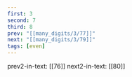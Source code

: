 ```yaml
---
first: 3
second: 7
third: 8
prev: "[[many_digits/3/77]]"
next: "[[many_digits/3/79]]"
tags: [even]
---
```

prev2-in-text: [[76]]
next2-in-text: [[80]]
